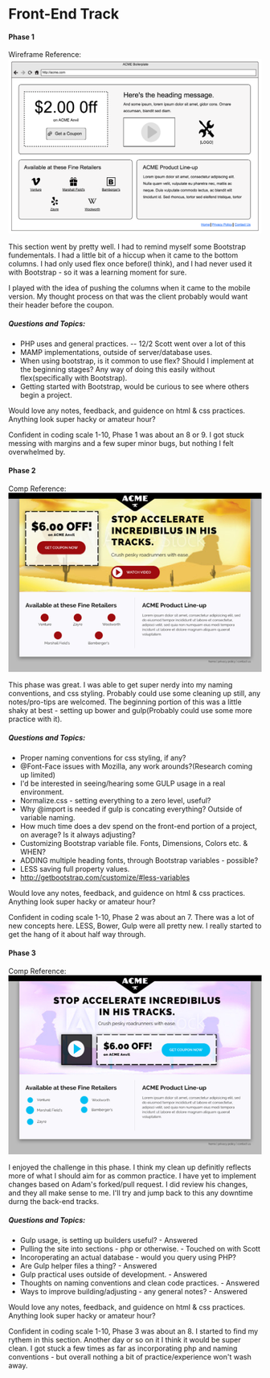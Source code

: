 # Front-End Track

#### Phase 1
Wireframe Reference:
![image](assets/images/wireframe.png)

This section went by pretty well. I had to remind myself some Bootstrap fundementals. I had a little bit of a hiccup when it came to the bottom columns. I had only used flex once before(I think), and I had never used it with Bootstrap - so it was a learning moment for sure.

I played with the idea of pushing the columns when it came to the mobile version. My thought process on that was the client probably would want their header before the coupon.

##### Questions and Topics:

+ PHP uses and general practices. -- 12/2 Scott went over a lot of this
+ MAMP implementations, outside of server/database uses.
+ When using bootstrap, is it common to use flex? Should I implement at the beginning stages? Any way of doing this easily without flex(specifically with Bootstrap).
+ Getting started with Bootstrap, would be curious to see where others begin a project.

Would love any notes, feedback, and guidence on html & css practices. Anything look super hacky or amateur hour?

Confident in coding scale 1-10, Phase 1 was about an 8 or 9. I got stuck messing with margins and a few super minor bugs, but nothing I felt overwhelmed by.


#### Phase 2
Comp Reference:
![image](assets/images/landing-page-comp.jpg)

This phase was great. I was able to get super nerdy into my naming conventions, and css styling. Probably could use some cleaning up still, any notes/pro-tips are welcomed. The beginning portion of this was a little shaky at best - setting up bower and gulp(Probably could use some more practice with it).

##### Questions and Topics:

+ Proper naming conventions for css styling, if any?
+ @Font-Face issues with Mozilla, any work arounds?(Research coming up limited)
+ I'd be interested in seeing/hearing some GULP usage in a real environment.
+ Normalize.css - setting everything to a zero level, useful?
+ Why @import is needed if gulp is concating everything? Outside of variable naming.
+ How much time does a dev spend on the front-end portion of a project, on average? Is it always adjusting?
+ Customizing Bootstrap variable file. Fonts, Dimensions, Colors etc. & WHEN?
+ ADDING multiple heading fonts, through Bootstrap variables - possible?
+ LESS saving full property values.
+ http://getbootstrap.com/customize/#less-variables

Would love any notes, feedback, and guidence on html & css practices. Anything look super hacky or amateur hour?

Confident in coding scale 1-10, Phase 2 was about an 7. There was a lot of new concepts here. LESS, Bower, Gulp were all pretty new. I really started to get the hang of it about half way through.

#### Phase 3

Comp Reference:
![image](assets/images/landing-page-alt.jpg)

I enjoyed the challenge in this phase. I think my clean up definitly reflects more of what I should aim for as common practice. I have yet to implement changes based on Adam's forked/pull request. I did review his changes, and they all make sense to me. I'll try and jump back to this any downtime durng the back-end tracks.

##### Questions and Topics:

+ Gulp usage, is setting up builders useful? - Answered
+ Pulling the site into sections - php or otherwise. - Touched on with Scott
+ Incoroperating an actual database - would you query using PHP?
+ Are Gulp helper files a thing? - Answered
+ Gulp practical uses outside of development. - Answered
+ Thoughts on naming conventions and clean code practices. - Answered
+ Ways to improve building/adjusting - any general notes? - Answered


Would love any notes, feedback, and guidence on html & css practices. Anything look super hacky or amateur hour?

Confident in coding scale 1-10, Phase 3 was about an 8. I started to find my rythem in this section. Another day or so on it I think it would be super clean.  I got stuck a few times as far as incorporating php and naming conventions - but overall nothing a bit of practice/experience won't wash away.